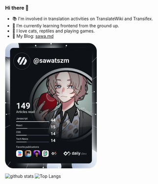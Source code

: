 ### Hi there 👋

<!--
**SawaTszm/SawaTszm** is a ✨ _special_ ✨ repository because its `README.md` (this file) appears on your GitHub profile.

Here are some ideas to get you started:

- 🔭 I’m currently working on ...
- 🌱 I’m currently learning ...
- 👯 I’m looking to collaborate on ...
- 🤔 I’m looking for help with ...
- 💬 Ask me about ...
- 📫 How to reach me: ...
- 😄 Pronouns: ...
- ⚡ Fun fact: ...
-->

- 📚 I'm involved in translation activities on TranslateWiki and Transifex.
- 🌱 I’m currently learning frontend from the ground up.
- 💙 I love cats, reptiles and playing games.
- 📖 My Blog: [sawa.md](https://sawatszm.github.io/tags/tech/)

<a href="https://app.daily.dev/sawatszm"><img src="https://github.com/sawatszm/sawatszm/blob/main/devcard.svg" width="300" alt="Sawa's Dev Card"/></a>

<div flex>
    <img alt="github stats" height="150px" src="https://github-readme-stats.vercel.app/api?username=SawaTszm&count_private=true&show_icons=true&show_icons=true&theme=onedark" />
    <img alt="Top Langs" height="150px" src="https://github-readme-stats.vercel.app/api/top-langs/?username=SawaTszm&hide=javascript,css,scss,html&layout=compact&count_private=true&show_icons=true&show_icons=true&theme=onedark" />
</div>
